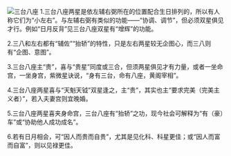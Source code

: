 ![三台八座]('./imgs/三台八座.png')
1.三台八座两星是依左辅右弼所在的位置配合生日排列的，所以有人称它们为“小左右”。与左辅右弼有类似的功能——“协调、调节”，但必须双星俱见才行。例如“日月反背”见三台八座双星有“增辉”的功能。

2.三八和左右都有“辅佐”“抬轿”的特性，只是左右两星较无企图心，而三八则有“企图、意图”。

3.三台八座主“贵”，喜与“贵星”同度或三合，但须两星俱见才有力量，或者一坐命宫，一坐身宫，紫微星诀说，“身有三台，命有八座，黄阁宰相”。

4.三台八座两星喜与“天魁天钺”双星逢之，主“贵”，其实也主“要求完美（完美主义者）”，若入夫妻宫则宜晚婚。

5.三台八座两星喜夹身命宫，三台八座有“抬轿”之功，现今社会可解释为“有（豪）车”或“协助他人成功成名”。

6.若有日月相会，可“因人而贵而自贵”，尤其是见化科、科星更佳；或“因人而富而自富”，则以见禄更佳。